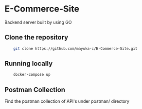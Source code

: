 # E-Commerce-Site
Backend server built by using GO

## Clone the repository
```bash
    git clone https://github.com/mayuka-c/E-Commerce-Site.git
```

## Running locally
```bash
    docker-compose up
```

## Postman Collection
Find the postman collection of API's under postman/ directory